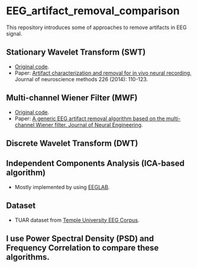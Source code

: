 # EEG_artifact_removal_comparison
This repository introduces some of approaches to remove artifacts in EEG signal.

## Stationary Wavelet Transform (SWT)
- [Original code](https://github.com/kafiiut/artifact-removal).
- Paper: [Artifact characterization and removal for in vivo neural recording](http://www.sciencedirect.com/science/article/pii/S0165027014000387), Journal of neuroscience methods 226 (2014): 110-123.

## Multi-channel Wiener Filter (MWF)
- [Original code](https://github.com/exporl/mwf-artifact-removal).
- Paper: [A generic EEG artifact removal algorithm based on the multi-channel Wiener filter. Journal of Neural Engineering](https://www.researchgate.net/publication/322901721_A_generic_EEG_artifact_removal_algorithm_based_on_the_multi-channel_Wiener_filter).

## Discrete Wavelet Transform (DWT)

## Independent Components Analysis (ICA-based algorithm)
- Mostly implemented by using [EEGLAB](https://sccn.ucsd.edu/eeglab/).

## Dataset
- TUAR dataset from [Temple University EEG Corpus](https://isip.piconepress.com/projects/tuh_eeg/html/downloads.shtml).

## I use Power Spectral Density (PSD) and Frequency Correlation to compare these algorithms.
